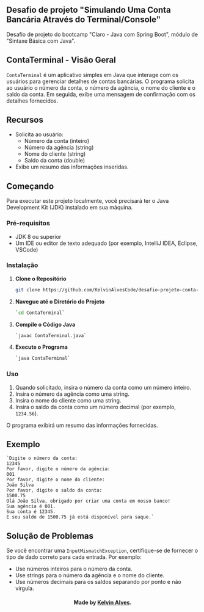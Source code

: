 ## Desafio de projeto "Simulando Uma Conta Bancária Através do Terminal/Console"

Desafio de projeto do bootcamp "Claro - Java com Spring Boot", módulo de "Sintaxe Básica com Java".

## ContaTerminal - Visão Geral

`ContaTerminal` é um aplicativo simples em Java que interage com os usuários para gerenciar detalhes de contas bancárias. O programa solicita ao usuário o número da conta, o número da agência, o nome do cliente e o saldo da conta. Em seguida, exibe uma mensagem de confirmação com os detalhes fornecidos.

## Recursos

- Solicita ao usuário:
  - Número da conta (inteiro)
  - Número da agência (string)
  - Nome do cliente (string)
  - Saldo da conta (double)
- Exibe um resumo das informações inseridas.

## Começando

Para executar este projeto localmente, você precisará ter o Java Development Kit (JDK) instalado em sua máquina.

### Pré-requisitos

- JDK 8 ou superior
- Um IDE ou editor de texto adequado (por exemplo, IntelliJ IDEA, Eclipse, VSCode)

### Instalação

1. **Clone o Repositório**

   ```bash
   git clone https://github.com/KelvinAlvesCode/desafio-projeto-conta-banco.git

2.  **Navegue até o Diretório do Projeto**
    
    ```bash
    `cd ContaTerminal` 
    
3.  **Compile o Código Java**
    
    ```bash
    `javac ContaTerminal.java` 
    
4.  **Execute o Programa**
    
    ```bash
    `java ContaTerminal`
    
### Uso

1.  Quando solicitado, insira o número da conta como um número inteiro.
2.  Insira o número da agência como uma string.
3.  Insira o nome do cliente como uma string.
4.  Insira o saldo da conta como um número decimal (por exemplo, `1234.56`).

O programa exibirá um resumo das informações fornecidas.

## Exemplo
```
`Digite o número da conta:
12345
Por favor, digite o número da agência:
001
Por favor, digite o nome do cliente:
João Silva
Por favor, digite o saldo da conta:
1500.75
Olá João Silva, obrigado por criar uma conta em nosso banco!
Sua agência é 001.
Sua conta é 12345.
E seu saldo de 1500.75 já está disponível para saque.` 
```

## Solução de Problemas

Se você encontrar uma `InputMismatchException`, certifique-se de fornecer o tipo de dado correto para cada entrada. Por exemplo:

-   Use números inteiros para o número da conta.
-   Use strings para o número da agência e o nome do cliente.
-   Use números decimais para os saldos separando por ponto e não vírgula.


#### <div align="center">Made by <a href="https://github.com/KelvinAlvesCode">Kelvin Alves</a>.</div>
